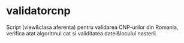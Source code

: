 validatorcnp
============

Script (view&amp;clasa aferenta) pentru validarea CNP-urilor din Romania, verifica atat algoritmul cat si validitatea datei&amp;locului nasterii.
